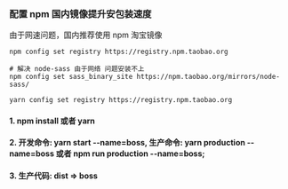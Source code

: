### 配置 npm 国内镜像提升安包装速度

由于网速问题，国内推荐使用 npm 淘宝镜像

```shell
npm config set registry https://registry.npm.taobao.org

# 解决 node-sass 由于网络 问题安装不上
npm config set sass_binary_site https://npm.taobao.org/mirrors/node-sass/

yarn config set registry https://registry.npm.taobao.org
```

#### 1. npm install 或者 yarn 

#### 2. 开发命令: yarn start --name=boss,  生产命令: yarn production --name=boss 或者 npm run production --name=boss;

#### 3. 生产代码: dist => boss